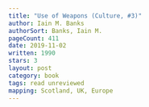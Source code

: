 ```yaml
---
title: "Use of Weapons (Culture, #3)"
author: Iain M. Banks
authorSort: Banks, Iain M.
pageCount: 411
date: 2019-11-02
written: 1990
stars: 3
layout: post
category: book
tags: read unreviewed
mapping: Scotland, UK, Europe
---
```

